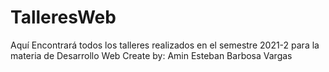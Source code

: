 # TalleresWeb
Aquí Encontrará todos los talleres realizados en el semestre 2021-2 para la materia de Desarrollo Web
Create by: Amin Esteban Barbosa Vargas
